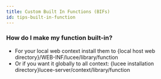 ```yaml
---
title: Custom Built In Functions (BIFs)
id: tips-built-in-function
---
```


### How do I make my function built-in? ###

* For your local web context install them to {local host web directory}/WEB-INF/lucee/library/function
* Or if you want it globally to all context: {lucee installation directory}lucee-server/context/library/function
